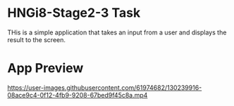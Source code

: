 # HNGi8-Stage2-3 Task
THis is a simple application that takes an input from a user and displays the result to the screen.
# App Preview
https://user-images.githubusercontent.com/61974682/130239916-08ace9c4-0f12-4fb9-9208-67bed9f45c8a.mp4
